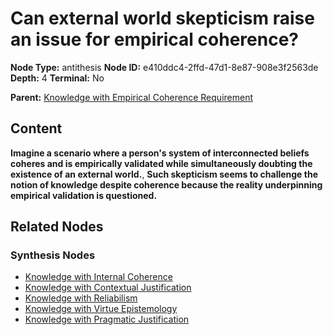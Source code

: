 # Can external world skepticism raise an issue for empirical coherence?

**Node Type:** antithesis
**Node ID:** e410ddc4-2ffd-47d1-8e87-908e3f2563de
**Depth:** 4
**Terminal:** No

**Parent:** [Knowledge with Empirical Coherence Requirement](knowledge-with-empirical-coherence-requirement-synthesis-a29ef559-a244-4cc3-9645-5dda6f5bb395.md)

## Content

**Imagine a scenario where a person's system of interconnected beliefs coheres and is empirically validated while simultaneously doubting the existence of an external world.**, **Such skepticism seems to challenge the notion of knowledge despite coherence because the reality underpinning empirical validation is questioned.**

## Related Nodes

### Synthesis Nodes

- [Knowledge with Internal Coherence](knowledge-with-internal-coherence-synthesis-bf6e9e50-7563-4f2f-99cf-d77e0681f5c6.md)
- [Knowledge with Contextual Justification](knowledge-with-contextual-justification-synthesis-fee80667-5afd-4d3e-930d-d98cd14e16d1.md)
- [Knowledge with Reliabilism](knowledge-with-reliabilism-synthesis-96bcd462-0b3e-4e93-91c1-3ed5e3a6e449.md)
- [Knowledge with Virtue Epistemology](knowledge-with-virtue-epistemology-synthesis-9cbcb2f3-7c0c-40a9-bdef-d445dca08b2f.md)
- [Knowledge with Pragmatic Justification](knowledge-with-pragmatic-justification-synthesis-83400109-a56b-4f4b-9c87-7107c19424ab.md)
